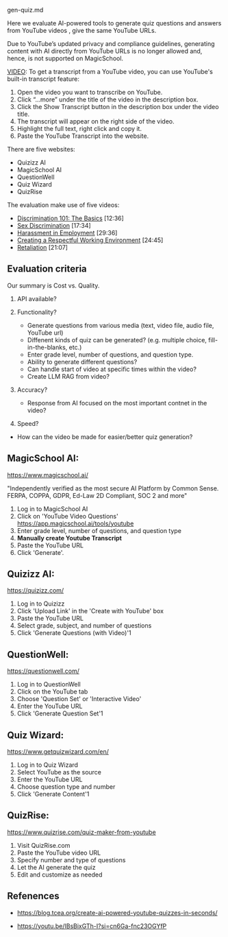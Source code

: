 gen-quiz.md

Here we evaluate AI-powered tools to generate quiz questions and answers from YouTube videos
, give the same YouTube URLs. 

Due to YouTube’s updated privacy and compliance guidelines, generating content with AI directly from YouTube URLs is no longer allowed and, hence, is not supported on MagicSchool.

<a target="_blank" href="https://www.youtube.com/watch?v=E1lvjS_PpAc">VIDEO</a>:
To get a transcript from a YouTube video, you can use YouTube's built-in transcript feature:

1. Open the video you want to transcribe on YouTube.
1. Click “…more” under the title of the video in the description box.
1. Click the Show Transcript button in the description box under the video title.
1. The transcript will appear on the right side of the video.
1. Highlight the full text, right click and copy it.
1. Paste the YouTube Transcript into the website.

There are five websites:
- Quizizz AI
- MagicSchool AI
- QuestionWell
- Quiz Wizard
- QuizRise

The evaluation make use of five videos:

* <a target="_blank" href="https://www.youtube.com/watch?v=5RRBcQL5LCo">Discrimination 101: The Basics</a> [12:36]
* <a target="_blank" href="https://www.youtube.com/watch?v=ynOAtnKE6q4">Sex Discrimination</a> [17:34]
* <a target="_blank" href="https://www.youtube.com/watch?v=a9WibvgFRQg">Harassment in Employment</a> [29:36]
* <a target="_blank" href="https://www.youtube.com/watch?v=j_iQCUk5z30">Creating a Respectful Working Environment</a> [24:45]
* <a target="_blank" href="https://www.youtube.com/watch?v=bx4IO1XfsJs">Retaliation</a> [21:07]

## Evaluation criteria

Our summary is Cost vs. Quality.

1. API available?

2. Functionality?
   * Generate questions from various media (text, video file, audio file, YouTube url)
   * Diffenent kinds of quiz can be generated? (e.g. multiple choice, fill-in-the-blanks, etc.)
   * Enter grade level, number of questions, and question type.
   * Ability to generate different questions?
   * Can handle start of video at specific times within the video?
   * Create LLM RAG from video?

3. Accuracy?
   * Response from AI focused on the most important contnet in the video?

4. Speed?

* How can the video be made for easier/better quiz generation?

## MagicSchool AI:
https://www.magicschool.ai/

"Independently verified as the most secure AI Platform by Common Sense. FERPA, COPPA, GDPR, Ed-Law 2D Compliant, SOC 2 and more"

1. Log in to MagicSchool AI
2. Click on 'YouTube Video Questions'
   https://app.magicschool.ai/tools/youtube
3. Enter grade level, number of questions, and question type
4. <strong>Manually create Youtube Transcript</strong>
5. Paste the YouTube URL
6. Click 'Generate'.

## Quizizz AI:
https://quizizz.com/

1. Log in to Quizizz
2. Click 'Upload Link' in the 'Create with YouTube' box
3. Paste the YouTube URL
4. Select grade, subject, and number of questions
5. Click 'Generate Questions (with Video)'1

## QuestionWell:
https://questionwell.com/

1. Log in to QuestionWell
2. Click on the YouTube tab
3. Choose 'Question Set' or 'Interactive Video'
4. Enter the YouTube URL
5. Click 'Generate Question Set'1

## Quiz Wizard:
https://www.getquizwizard.com/en/

1. Log in to Quiz Wizard
2. Select YouTube as the source
3. Enter the YouTube URL
4. Choose question type and number
5. Click 'Generate Content'1

## QuizRise:
https://www.quizrise.com/quiz-maker-from-youtube

1. Visit QuizRise.com
2. Paste the YouTube video URL
3. Specify number and type of questions
4. Let the AI generate the quiz
5. Edit and customize as needed

## Refenences

* https://blog.tcea.org/create-ai-powered-youtube-quizzes-in-seconds/

* https://youtu.be/IBsBixGTh-I?si=cn6Ga-fnc23OGYfP

